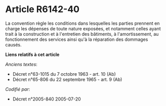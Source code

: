 # Article R6142-40

La convention règle les conditions dans lesquelles les parties prennent en charge les dépenses de toute nature exposées, et
notamment celles ayant trait à la construction et à l'entretien des bâtiments, à l'amortissement, au fonctionnement des
services ainsi qu'à la réparation des dommages causés.

**Liens relatifs à cet article**

_Anciens textes_:

  - Décret n°63-1015 du 7 octobre 1963 - art. 10 (Ab)
  - Décret n°65-806 du 22 septembre 1965 - art. 9 (Ab)

_Codifié par_:

  - Décret n°2005-840 2005-07-20
